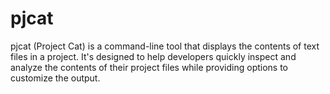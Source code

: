# pjcat
pjcat (Project Cat) is a command-line tool that displays the contents of text files in a project. It's designed to help developers quickly inspect and analyze the contents of their project files while providing options to customize the output.
